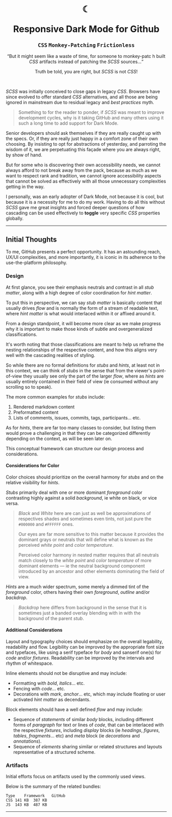 ﻿<center>
<br/>

# <p>☾</p>Responsive Dark Mode for Github

### <kbd>CSS</kbd> <kbd>Monkey-Patching</kbd> <kbd>Frictionless</kbd>

<q>But it might seem like a waste of time, for someone to monkey-patc
h built _CSS_ artifacts instead of patching the _SCSS_ sources…</q>

Truth be told, you are right, but _SCSS_ is not _CSS_!

<br/>
</center>

_SCSS_ was initially conceived to close gaps in legacy _CSS_. Browsers have since evolved to offer standard _CSS_ alternatives, and all those are being ignored in mainstream due to residual legacy and _best practices_ myth.

> Something to for the reader to ponder, if _SCSS_ was meant to improve development cycles, why is it taking GitHub and many others using it such a long time to add support for Dark Mode.

Senior developers should ask themselves if they are really caught up with the specs. Or, if they are really just happy in a comfort zone of their own choosing. By insisting to opt for abstractions of yesterday, and parroting the wisdom of it, we are perpetuating this façade where you are always right, by show of hand.

But for some who is discovering their own accessibility needs, we cannot always afford to not break away from the pack, because as much as we want to respect rank and tradition, we cannot ignore accessibility aspects that cannot be solved as effectively with all those unnecessary complexities getting in the way.

I personally, was an early adopter of Dark Mode, not because it is cool, but because it is a necessity for me to do my work. Having to do all this without _SCSS_ gave me great insights and forced deeper questions of how cascading can be used effectively to **toggle** very specific _CSS_ properties globally.

---

## Initial Thoughts

To me, GitHub presents a perfect opportunity. It has an astounding reach, UX/UI complexities, and more importantly, it is iconic in its adherence to the use-the-platform philosophy.

### Design

At first glance, you see their emphasis neutrals and contrast in all _stub matter_, along with a high degree of color coordination for _hint matter_.

To put this in perspective, we can say _stub matter_ is basically content that usually drives _flow_ and is normally the form of a stream of readable text, where _hint matter_ is what would interlaced within it or affixed around it.

From a design standpoint, it will become more clear as we make progress why it is important to make those kinds of subtle and overgeneralized classifications.

It's worth noting that those classifications are meant to help us reframe the nesting relationships of the respective content, and how this aligns very well with the cascading realities of styling.

So while there are no formal definitions for _stubs_ and _hints_, at least not in this context, we can think of _stubs_ in the sense that from the viewer's point-of-view they usually see only the part of the larger _flow_, where as _hints_ are usually entirely contained in their field of view (ie consumed without any scrolling so to speak).

The more common examples for _stubs_ include:

1. Rendered markdown content
2. Preformatted content
3. Lists of comments, issues, commits, tags, participants… etc.

As for _hints_, there are far too many classes to consider, but listing them would prove a challenging in that they can be categorized differently depending on the context, as will be seen later on.

This conceptual framework can structure our design process and considerations.

#### Considerations for Color

Color choices should prioritize on the overall harmony for _stubs_ and on the relative visibility for _hints_.

_Stubs_ primarily deal with one or more dominant _foreground_ color contrasting highly against a solid _background_, ie white on black, or vice versa.

> _Black_ and _White_ here are can just as well be approximations of respectives shades and sometimes even tints, not just pure the `#000000` and `#FFFFFF` ones.
>
> Our eyes are far more sensitive to this matter because it provides the dominant grays or neutrals that will define what is known as the perceived _white point_ and _color temperature_.
>
> Perceived color harmony in nested matter requires that all neutrals match closely to the _white point_ and _color temperature_ of more dominant elements — ie the neutral background component introduced by an ancestor and other elements dominating the field of view.

_Hints_ are a much wider spectrum, some merely a dimmed tint of the _foreground_ color, others having their own _foreground_, _outline_ and/or _backdrop_.

> _Backdrop_ here differs from background in the sense that it is sometimes just a banded overlay blending with in with the background of the parent _stub_.

#### Additional Considerations

Layout and typography choices should emphasize on the overall legability, readability and flow. Legibility can be improved by the appropriate font size and typefaces, like using a serif typeface for _body_ and sanserif one(s) for _code_ and/or _fixtures_. Readability can be improved by the intervals and rhythm of whitespace.

Inline elements should not be disruptive and may include:

- Formatting with _bold_, _italics_... etc.
- Fencing with _code_... etc.
- Decorations with _mark_, _anchor_... etc, which may include floating or user activated _hint matter_ as decendants.

Block elements should have a well defined _flow_ and may include:

- Sequence of _statements_ of similar _body_ blocks, including different forms of _paragraph_ for text or lines of _code_, that can be interlaced with the respective _fixtures_, including _display_ blocks (ie _headings_, _figures_, _tables_, _fragments_... etc) and _meta_ block (ie _decorations_ and _annotations_).
- Sequence of _elements_ sharing similar or related structures and layouts representative of a structured scheme.

### Artifacts

Initial efforts focus on artifacts used by the commonly used views.

Below is the summary of the related bundles:

```tsv
Type	Framework	GitHub
CSS	141 KB	387 KB
JS	143 KB	487 KB
```

<!--
Add screenshot of assets

|  JS  | Framework 143 KB | Bootstrap 487 KB |
| CSS  | Framework 141 KB | Bootstrap 387 KB |
-->

---

<style>@import "../../.vscode.markdown.css";</style>
